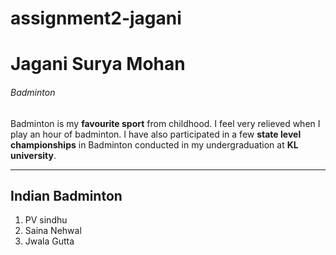 # assignment2-jagani
# Jagani Surya Mohan
###### Badminton

Badminton is my **favourite sport** from childhood. I feel very relieved when I play an hour of badminton. I have also participated in a few **state level championships** in Badminton conducted in my undergraduation at **KL university**.

---
## Indian Badminton
1. PV sindhu
1. Saina Nehwal
1. Jwala Gutta